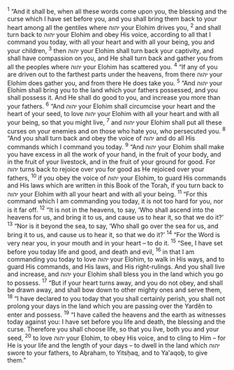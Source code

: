 <sup>1</sup> “And it shall be, when all these words come upon you, the blessing and the curse which I have set before you, and you shall bring them back to your heart among all the gentiles where יהוה your Elohim drives you,
<sup>2</sup> and shall turn back to יהוה your Elohim and obey His voice, according to all that I command you today, with all your heart and with all your being, you and your children,
<sup>3</sup> then יהוה your Elohim shall turn back your captivity, and shall have compassion on you, and He shall turn back and gather you from all the peoples where יהוה your Elohim has scattered you.
<sup>4</sup> “If any of you are driven out to the farthest parts under the heavens, from there יהוה your Elohim does gather you, and from there He does take you.
<sup>5</sup> “And יהוה your Elohim shall bring you to the land which your fathers possessed, and you shall possess it. And He shall do good to you, and increase you more than your fathers.
<sup>6</sup> “And יהוה your Elohim shall circumcise your heart and the heart of your seed, to love יהוה your Elohim with all your heart and with all your being, so that you might live,
<sup>7</sup> and יהוה your Elohim shall put all these curses on your enemies and on those who hate you, who persecuted you.
<sup>8</sup> “And you shall turn back and obey the voice of יהוה and do all His commands which I command you today.
<sup>9</sup> “And יהוה your Elohim shall make you have excess in all the work of your hand, in the fruit of your body, and in the fruit of your livestock, and in the fruit of your ground for good. For יהוה turns back to rejoice over you for good as He rejoiced over your fathers,
<sup>10</sup> if you obey the voice of יהוה your Elohim, to guard His commands and His laws which are written in this Book of the Torah, if you turn back to יהוה your Elohim with all your heart and with all your being.
<sup>11</sup> “For this command which I am commanding you today, it is not too hard for you, nor is it far off.
<sup>12</sup> “It is not in the heavens, to say, ‘Who shall ascend into the heavens for us, and bring it to us, and cause us to hear it, so that we do it?’
<sup>13</sup> “Nor is it beyond the sea, to say, ‘Who shall go over the sea for us, and bring it to us, and cause us to hear it, so that we do it?’
<sup>14</sup> “For the Word is very near you, in your mouth and in your heart – to do it.
<sup>15</sup> “See, I have set before you today life and good, and death and evil,
<sup>16</sup> in that I am commanding you today to love יהוה your Elohim, to walk in His ways, and to guard His commands, and His laws, and His right-rulings. And you shall live and increase, and יהוה your Elohim shall bless you in the land which you go to possess.
<sup>17</sup> “But if your heart turns away, and you do not obey, and shall be drawn away, and shall bow down to other mighty ones and serve them,
<sup>18</sup> “I have declared to you today that you shall certainly perish, you shall not prolong your days in the land which you are passing over the Yardĕn to enter and possess.
<sup>19</sup> “I have called the heavens and the earth as witnesses today against you: I have set before you life and death, the blessing and the curse. Therefore you shall choose life, so that you live, both you and your seed,
<sup>20</sup> to love יהוה your Elohim, to obey His voice, and to cling to Him – for He is your life and the length of your days – to dwell in the land which יהוה swore to your fathers, to Aḇraham, to Yitsḥaq, and to Ya‛aqoḇ, to give them.”
